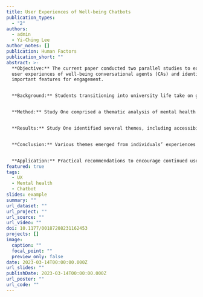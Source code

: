 ```yaml
---
title: User Experiences of Well-being Chatbots
publication_types:
  - "2"
authors:
  - admin
  - Yi-Ching Lee
author_notes: []
publication: Human Factors
publication_short: ""
abstract: >-
  **Objective:** The current paper conducted two parallel studies to explore
  user experiences of well-being conversational agents (CAs) and identify
  important features for engagement.


  **Background:** Students transitioning into university life take on greater responsibility, yet tend to sacrifice healthy behaviors to strive for academic and financial gain. Additionally, students faced an unprecedented pandemic, leading to remote courses and reduced access to healthcare services. One tool designed to improve healthcare accessibility is well-being CAs. CAs have addressed mental health support in the general population but have yet to address physical well-being support and accessibility to those in disadvantaged socio-economic backgrounds where healthcare access is further limited.


  **Method:** Study One comprised a thematic analysis of mental health applications featuring CAs from the public forum, Reddit. Study Two explored emerging usability themes of an SMS-based CA designed to improve accessibility to well-being services alongside a commercially available CA, Woebot.


  **Results:** Study One identified several themes, including accessibility and availability, communication style, and anthropomorphism as important features. Study Two identified themes such as user response modality, perceived CA role, question specificity, and conversation flow control as critical for user engagement.


  **Conclusion:** Various themes emerged from individuals’ experiences regarding CA features, functionality, and responses. The mixed experiences relevant to the communication and conversational styles between the CA and the user suggest varied motivations for using CAs for mental and physical well-being.


  **Application:** Practical recommendations to encourage continued use include providing dynamic response modalities, anthropomorphizing the chatbot, and calibrating expectations early.
featured: true
tags:
  - UX
  - Mental health
  - Chatbot
slides: example
summary: ""
url_dataset: ""
url_project: ""
url_source: ""
url_video: ""
doi: 10.1177/00187208231162453
projects: []
image:
  caption: ""
  focal_point: ""
  preview_only: false
date: 2023-03-14T00:00:00.000Z
url_slides: ""
publishDate: 2023-03-14T00:00:00.000Z
url_poster: ""
url_code: ""
---
```

